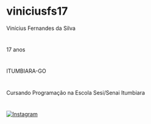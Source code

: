 # viniciusfs17
Vinícius Fernandes da Silva
#
17 anos
#
ITUMBIARA-GO
#
Cursando Programação na Escola Sesi/Senai Itumbiara
#
[![Instagram](https://img.shields.io/badge/Instagram-E4405F?style=for-the-badge&logo=instagram&logoColor=white)](https://www.instagram.com/viniciusfernandesds?igsh=MXZjZHpzbjVmMGwxdg==/)
